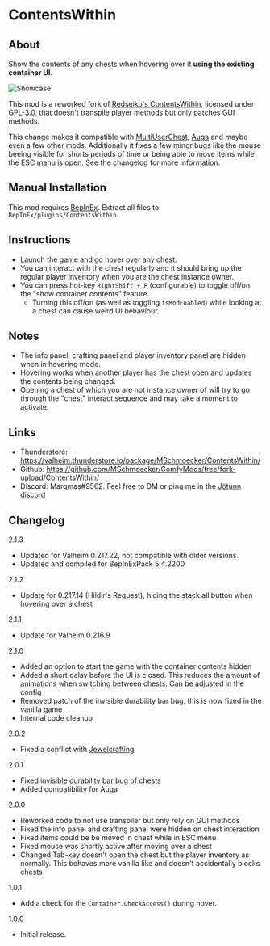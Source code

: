 # ContentsWithin


## About

Show the contents of any chests when hovering over it **using the existing container UI**.

![Showcase](https://raw.githubusercontent.com/MSchmoecker/ComfyMods/fa1ed01535dc93e83a9319a5d29a8641057017f5/ContentsWithin/ContentWithinPreview.png)

This mod is a reworked fork of [Redseiko's ContentsWithin](https://valheim.thunderstore.io/package/ComfyMods/ContentsWithin/), licensed under GPL-3.0, that doesn't transpile player methods but only patches GUI methods.

This change makes it compatible with [MultiUserChest](https://valheim.thunderstore.io/package/MSchmoecker/MultiUserChest/), [Auga](https://valheim.thunderstore.io/package/RandyKnapp/Auga/) and maybe even a few other mods.
Additionally it fixes a few minor bugs like the mouse beeing visible for shorts periods of time or being able to move items while the ESC manu is open.
See the changelog for more information.


## Manual Installation
This mod requires [BepInEx](https://valheim.thunderstore.io/package/denikson/BepInExPack_Valheim/).
Extract all files to `BepInEx/plugins/ContentsWithin`


## Instructions

  * Launch the game and go hover over any chest.
  * You can interact with the chest regularly and it should bring up the regular player inventory when you are the chest instance owner.
  * You can press hot-key `RightShift + P` (configurable) to toggle off/on the "show container contents" feature.
    * Turning this off/on (as well as toggling `isModEnabled`) while looking at a chest can cause weird UI behaviour.


## Notes

  * The info panel, crafting panel and player inventory panel are hidden when in hovering mode.
  * Hovering works when another player has the chest open and updates the contents being changed.
  * Opening a chest of which you are not instance owner of will try to go through the "chest" interact sequence and may
    take a moment to activate.


## Links
- Thunderstore: https://valheim.thunderstore.io/package/MSchmoecker/ContentsWithin/
- Github: https://github.com/MSchmoecker/ComfyMods/tree/fork-upload/ContentsWithin/
- Discord: Margmas#9562. Feel free to DM or ping me in the [Jötunn discord](https://discord.gg/DdUt6g7gyA)


## Changelog

2.1.3
 * Updated for Valheim 0.217.22, not compatible with older versions
 * Updated and compiled for BepInExPack 5.4.2200

2.1.2
 * Update for 0.217.14 (Hildir's Request), hiding the stack all button when hovering over a chest

2.1.1
 * Update for Valheim 0.216.9

2.1.0
 * Added an option to start the game with the container contents hidden
 * Added a short delay before the UI is closed. This reduces the amount of animations when switching between chests. Can be adjusted in the config
 * Removed patch of the invisible durability bar bug, this is now fixed in the vanilla game
 * Internal code cleanup

2.0.2
 * Fixed a conflict with [Jewelcrafting](https://valheim.thunderstore.io/package/Smoothbrain/Jewelcrafting/)

2.0.1
 * Fixed invisible durability bar bug of chests
 * Added compatibility for Auga

2.0.0
  * Reworked code to not use transpiler but only rely on GUI methods
  * Fixed the info panel and crafting panel were hidden on chest interaction
  * Fixed items could be be moved in chest while in ESC menu
  * Fixed mouse was shortly active after moving over a chest
  * Changed Tab-key doesn't open the chest but the player inventory as normally. This behaves more vanilla like and doesn't accidentally blocks chests

1.0.1
  * Add a check for the `Container.CheckAccess()` during hover.

1.0.0
  * Initial release.
